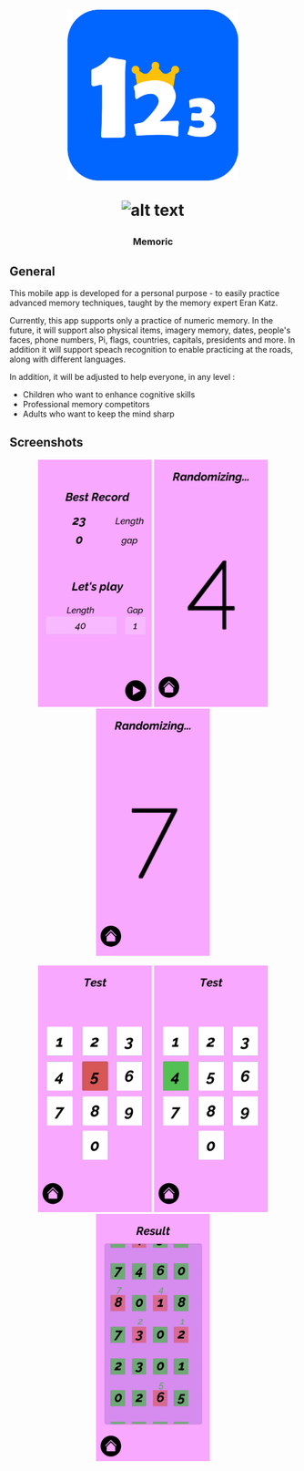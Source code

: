 <h1 align="center">
  <img src="images/logo.png" width="300"/>
  
 ![_alt text_](https://img.shields.io/badge/Platforms-android-blue??style=for-the-badge)

  </h1>
<h3 align="center">  
  
Memoric
  </h3> 

## General

This mobile app is developed for a personal purpose -
to easily practice advanced memory techniques,
taught by the memory expert Eran Katz.

Currently, this app supports only a practice of numeric memory.
In the future, it will support also physical items, imagery memory, dates, people's faces, phone numbers, Pi, flags, countries, capitals, presidents and more.
In addition it will support speach recognition to enable practicing at the roads,
along with different languages.

In addition, it will be adjusted to help everyone, in any level :
- Children who want to enhance cognitive skills
- Professional memory competitors
- Adults who want to keep the mind sharp
  
## Screenshots
<p align="center">
 <img src="images/1.jpg" width="200"/>
 <img src="images/2.jpg" width="200"/>
 <img src="images/3.jpg" width="200"/>
<p align="center">
 <img src="images/4.jpg" width="200"/>
<img src="images/5.jpg" width="200"/>
<img src="images/6.jpg" width="200"/>
</p>
